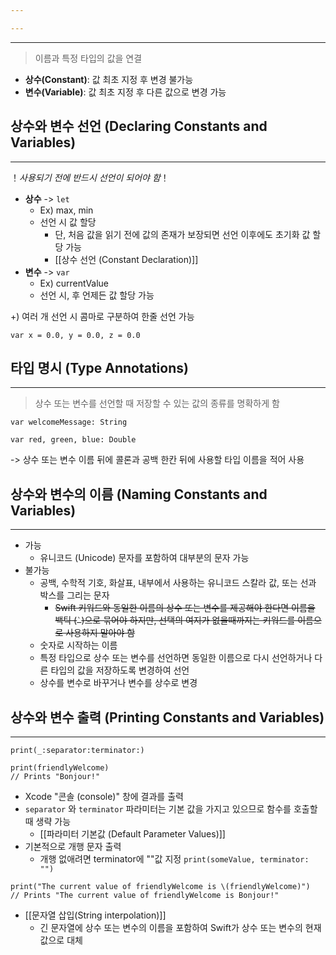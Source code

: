 ```yaml
---

---
```

---
>이름과 특정 타입의 값을 연결

- **상수(Constant)**: 값 최초 지정 후 변경 불가능
- **변수(Variable)**: 값 최초 지정 후 다른 값으로 변경 가능

## 상수와 변수 선언 (Declaring Constants and Variables)
---
！*사용되기 전에 반드시 선언이 되어야 함*！

- **상수** -> `let`
	- Ex) max, min
	- 선언 시 값 할당
		- 단, 처음 값을 읽기 전에 값의 존재가 보장되면 선언 이후에도 초기화 값 할당 가능
		- [[상수 선언 (Constant Declaration)]]
- **변수** -> `var`
	- Ex) currentValue
	- 선언 시, 후 언제든 값 할당 가능

+) 여러 개 선언 시 콤마로 구분하여 한줄 선언 가능
```
var x = 0.0, y = 0.0, z = 0.0
```

## 타입 명시 (Type Annotations)
---
>상수 또는 변수를 선언할 때 저장할 수 있는 값의 종류를 명확하게 함

```
var welcomeMessage: String

var red, green, blue: Double
```
-> 상수 또는 변수 이름 뒤에 콜론과 공백 한칸 뒤에 사용할 타입 이름을 적어 사용

## 상수와 변수의 이름 (Naming Constants and Variables)
---
- 가능
	- 유니코드 (Unicode) 문자를 포함하여 대부분의 문자 가능
- 불가능
	- 공백, 수학적 기호, 화살표, 내부에서 사용하는 유니코드 스칼라 값, 또는 선과 박스를 그리는 문자
		- ~~Swift 키워드와 동일한 이름의 상수 또는 변수를 제공해야 한다면 이름을 백틱 (`` ` ``)으로 묶어야 하지만, 선택의 여지가 없을때까지는 키워드를 이름으로 사용하지 말아야 함~~
	- 숫자로 시작하는 이름
	- 특정 타입으로 상수 또는 변수를 선언하면 동일한 이름으로 다시 선언하거나 다른 타입의 값을 저장하도록 변경하여 선언
	- 상수를 변수로 바꾸거나 변수를 상수로 변경

## 상수와 변수 출력 (Printing Constants and Variables)
---
`print(_:separator:terminator:)`
```
print(friendlyWelcome)
// Prints "Bonjour!"
```
- Xcode "콘솔 (console)" 창에 결과를 출력
- `separator` 와 `terminator` 파라미터는 기본 값을 가지고 있으므로 함수를 호출할 때 생략 가능
	- [[파라미터 기본값 (Default Parameter Values)]]
- 기본적으로 개행 문자 출력
	- 개행 없애려면 terminator에 ""값 지정
		`print(someValue, terminator: "")`

```
print("The current value of friendlyWelcome is \(friendlyWelcome)")
// Prints "The current value of friendlyWelcome is Bonjour!"
```
- [[문자열 삽입(String interpolation)]]
	- 긴 문자열에 상수 또는 변수의 이름을 포함하여 Swift가 상수 또는 변수의 현재 값으로 대체